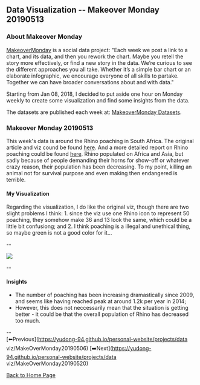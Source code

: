<head>
  <!-- Global site tag (gtag.js) - Google Analytics -->
<script async src="https://www.googletagmanager.com/gtag/js?id=UA-112502179-1"></script>
<script>
  window.dataLayer = window.dataLayer || [];
  function gtag(){dataLayer.push(arguments);}
  gtag('js', new Date());

  gtag('config', 'UA-112502179-1');
</script>
</head>


## Data Visualization -- Makeover Monday 20190513

### About Makeover Monday

[MakeoverMonday](http://www.makeovermonday.co.uk/) is a social data project:
"Each week we post a link to a chart, and its data, and then you rework the chart.
Maybe you retell the story more effectively, or find a new story in the data.
We’re curious to see the different approaches you all take. Whether it’s a simple bar chart or an elaborate infographic, we encourage everyone of all skills to partake.
Together we can have broader conversations about and with data."

Starting from Jan 08, 2018, I decided to put aside one hour on Monday weekly to create some visualization and find some insights from the data.

The datasets are published each week at: [MakeoverMonday Datasets](http://www.makeovermonday.co.uk/data/).

### Makeover Monday 20190513

This week's data is around the Rhino poaching in South Africa. The original article and viz cound be found [here](https://lowvelder.co.za/376918/antipoaching-figures-look-better-still-losing-three-rhinos-day/). And a more detailed report on Rhino poaching could be found [here](http://www.poachingfacts.com/poaching-statistics/rhino-poaching-statistics/). Rhino populated on Africa and Asia, but sadly because of people demanding their horns for show-off or whatever crazy reason, their population has been decreasing. To my point, killing an animal not for survival purpose and even making then endangered is terrible.  

#### My Visualization

Regarding the visualization, I do like the original viz, though there are two slight problems I think: 1. since the viz use one Rhino icon to represent 50 poaching, they somehow make 36 and 13 look the same, which could be a little bit confusiong; and 2. I think poaching is a illegal and unethical thing, so maybe green is not a good color for it...  

--  
<div class='tableauPlaceholder' id='viz1557797786654' style='position: relative'>
<noscript><a href='#'>
  <img alt=' ' src='https:&#47;&#47;public.tableau.com&#47;static&#47;images&#47;Ma&#47;MakeOverMonday20190513&#47;RhinoPoaching&#47;1_rss.png' style='border: none' />
</a></noscript>
<object class='tableauViz'  style='display:none;'>
  <param name='host_url' value='https%3A%2F%2Fpublic.tableau.com%2F' />
  <param name='embed_code_version' value='3' /> 
  <param name='site_root' value='' />
  <param name='name' value='MakeOverMonday20190513&#47;RhinoPoaching' />
  <param name='tabs' value='no' />
  <param name='toolbar' value='yes' />
  <param name='static_image' value='https:&#47;&#47;public.tableau.com&#47;static&#47;images&#47;Ma&#47;MakeOverMonday20190513&#47;RhinoPoaching&#47;1.png' /> <param name='animate_transition' value='yes' /><param name='display_static_image' value='yes' />
  <param name='display_spinner' value='yes' />
  <param name='display_overlay' value='yes' />
  <param name='display_count' value='yes' />
</object></div>             
<script type='text/javascript'>               
  var divElement = document.getElementById('viz1557797786654');    
  var vizElement = divElement.getElementsByTagName('object')[0];        
  vizElement.style.width='600px';vizElement.style.height='627px';        
  var scriptElement = document.createElement('script');                  
  scriptElement.src = 'https://public.tableau.com/javascripts/api/viz_v1.js';  
  vizElement.parentNode.insertBefore(scriptElement, vizElement);                
</script>
  
--  

#### Insights
* The number of poaching has been increasing dramastically since 2009, and seems like having reached peak at around 1.2k per year in 2014;  
* However, this does not neccessarily mean that the situation is getting better - it could be that the overall population of Rhino has decreased too much.  

--  
[⬅️Previous](https://yudong-94.github.io/personal-website/projects/data viz/MakeOverMonday20190506) [➡️Next](https://yudong-94.github.io/personal-website/projects/data viz/MakeOverMonday20190520)
  
[Back to Home Page](https://yudong-94.github.io/personal-website/)
